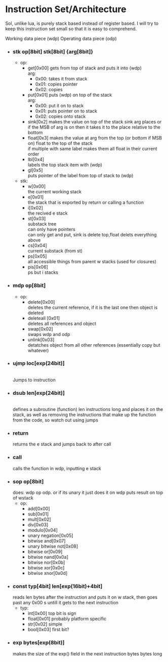 # Instruction Set/Architecture
Sol, unlike lua, is purely stack based instead of register based. I will try to keep this instruction set small so that it is easy to comprehend.

Working data piece (wdp)
Operating data piece (odp)

- ### **stk**  op[8bit] stk[8bit] {arg[8bit]}
  - op:
    - get[0x00]
      gets from top of stack and puts it into (wdp)<br>
      arg:
      - 0x00: takes it from stack
      - 0x01: copies pointer
      - 0x02: copies
    - put[0x01]
      puts (wdp) on top of the stack<br>
      arg:
      - 0x00: put it on to stack
      - 0x01: puts pointer on to stack
      - 0x02: copies onto stack
    - sink[0x2]
      makes the value on top of the stack sink arg places or if the MSB of arg is on then it takes it to the place relative to the bottom
    - float[0x3]
      makes the value at arg from the top (or bottom if MSB on) float to the top of the stack<br>
      if multiple with same label makes them all float in their current order
    - lbl[0x4]<br>
      labels the top stack item with (wdp)
    - gl[0x5]<br>
      puts pointer of the label from top of stack to (wdp)
  - stk:
    - w[0x00]<br>
    the current working stack
    - e[0x01]<br>
    the stack that is exported by return or calling a function
    - i[0x02]<br>
    the recived e stack
    - st[0x03]<br>
    substack tree<br>
    can only have pointers<br>
    can only get and put, sink is delete top,float delets everything above
    - cs[0x04]<br>
    current substack (from st)
    - ps[0x05]<br>
    all accessible things from parent w stacks (used for closures)
    - pis[0x06]<br>
    ps but i stacks
- ### **mdp** op[8bit]
  - op:
    - delete[0x00]
      <br>
      deletes the current reference, if it is the last one then object is deleted
    - deleteall [0x01]
      <br>
      deletes all references and object
    - swap[0x02]
      <br>
      swaps wdp and odp
    - unlink[0x03]
      <br>
      detatches object from all other references (essentially copy but whatever)
- ### **ujmp** loc[exp(24bit)]
  <br>
  Jumps to instruction
- ### **dsub** len[exp(24bit)]
  <br>
  defines a subroutine (function) len instructions long and places it on the stack, as well as removing the instructions that make up the function from the code, so watch out using jumps
- ### **return**
  returns the e stack and jumps back to after call
- ### **call**
  calls the function in wdp, inputting e stack
- ### **sop** op[8bit]
  does: wdp op odp. or if its unary it just does it on wdp
  puts result on top of wstack
  - op:
    - add[0x00]
    - sub[0x01]
    - mult[0x02]
    - div[0x03]
    - modulo[0x04]
    - unary negation[0x05]
    - bitwise and[0x07]
    - unary bitwise not[0x08]
    - bitwise or[0x09]
    - bitwise nand[0x0a]
    - bitwise nor[0x0b]
    - bitwise xor[0x0c]
    - bitwise xnor[0x0d]
- ### **const** typ[4bit] len[exp(16bit)+4bit]
  reads len bytes after the instruction and puts it on w stack, then goes past any 0x00 s untill it gets to the next instruction
  - typ:
    - int[0x00] top bit is sign
    - float[0x01] probably platform specific
    - str[0x02] simple
    - bool[0x03] first bit?
- ### **exp** bytes[exp(8bit)]
  makes the size of the exp() field in the next instruction bytes bytes long
